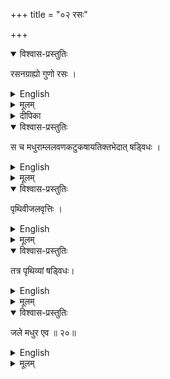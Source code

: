 +++
title = "०२ रसः"

+++


<details open><summary>विश्वास-प्रस्तुतिः</summary>

रसनग्राह्यो गुणो रसः ।
</details>

<details><summary>English</summary>

That quality which can be cognized by the tongue is called Taste
</details>

<details><summary>मूलम्</summary>

रसनग्राह्यो गुणो रसः ।
</details>

<details><summary>दीपिका</summary>

रसं लक्षयति **रसनेति**। रसत्वेऽतिव्याप्तिवारणाय गुणपदम्। रसस्याश्रयमाह **पृथिवीति**। आश्रयं विभज्य दर्शयति **तत्रेति**।
</details>


<details open><summary>विश्वास-प्रस्तुतिः</summary>

स च मधुराम्ललवणकटुकषायतिक्तभेदात् षड्विधः ।
</details>

<details><summary>English</summary>

And this quality is of 6 kinds, through the differences of Sweet, Sour, Saline, Bitter, Astringent and Pungent.  
</details>

<details><summary>मूलम्</summary>

स च मधुराम्ललवणकटुकषायतिक्तभेदात् षड्विधः ।
</details>


<details open><summary>विश्वास-प्रस्तुतिः</summary>

पृथिवीजलवृत्तिः । 
</details>

<details><summary>English</summary>

This quality (Taste) resides in Earth and Water
</details>

<details><summary>मूलम्</summary>

पृथिवीजलवृत्तिः । 
</details>


<details open><summary>विश्वास-प्रस्तुतिः</summary>

तत्र पृथिव्यां षड्विधः।
</details>

<details><summary>English</summary>

In earth it is of 6 kinds
</details>

<details><summary>मूलम्</summary>

तत्र पृथिव्यां षड्विधः।
</details>


<details open><summary>विश्वास-प्रस्तुतिः</summary>

जले मधुर एव ॥ २०॥
</details>

<details><summary>English</summary>

In water there is only sweet savour.
</details>

<details><summary>मूलम्</summary>

जले मधुर एव ॥ २०॥
</details>
